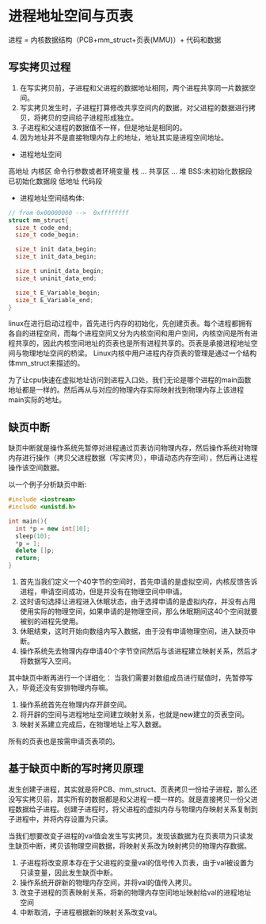 # 进程地址空间与页表

进程 = 内核数据结构（PCB+mm_struct+页表(MMU)）+ 代码和数据

## 写实拷贝过程

1. 在写实拷贝前，子进程和父进程的数据地址相同，两个进程共享同一片数据空间。
2. 写实拷贝发生时，子进程打算修改共享空间内的数据，对父进程的数据进行拷贝，将拷贝的空间给子进程形成独立。
3. 子进程和父进程的数据值不一样，但是地址是相同的。
4. 因为地址并不是直接物理内存上的地址，地址其实是进程空间地址。

* 进程地址空间

高地址     内核区
          命令行参数或者环境变量
          栈
          ...
          共享区
          ...
          堆
          BSS:未初始化数据段
          已初始化数据段
低地址     代码段

* 进程地址空间结构体:

```c
// from 0x00000000 -->  0xffffffff
struct mm_struct{
  size_t code_end;
  size_t code_begin;

  size_t init data_begin;
  size_t init_data_begin;

  size_t uninit_data_begin;
  size_t uninit_data_end;

  size_t E_Variable_begin;
  size_t E_Variable_end;
}
```

linux在进行启动过程中，首先进行内存的初始化，先创建页表。每个进程都拥有各自的进程空间，而每个进程空间又分为内核空间和用户空间，内核空间是所有进程共享的，因此内核空间地址的页表也是所有进程共享的。页表是承接进程地址空间与物理地址空间的桥梁。
Linux内核中用户进程内存页表的管理是通过一个结构体mm_struct来描述的。

为了让cpu快速在虚拟地址访问到进程入口处，我们无论是哪个进程的main函数地址都是一样的。然后再从与对应的物理内存实际映射找到物理内存上该进程main实际的地址。

## 缺页中断

缺页中断就是操作系统先暂停对进程通过页表访问物理内存，然后操作系统对物理内存进行操作（拷贝父进程数据（写实拷贝），申请动态内存空间），然后再让进程操作该空间数据。

以一个例子分析缺页中断:

```cpp
#include <iostream>
#include <unistd.h>

int main(){
  int *p = new int[10];
  sleep(10);
  *p = 1;
  delete []p;
  return;
}

```

1. 首先当我们定义一个40字节的空间时，首先申请的是虚拟空间，内核反馈告诉进程，申请空间成功，但是并没有在物理空间中申请。
2. 这时语句选择让进程进入休眠状态，由于选择申请的是虚拟内存，并没有占用使用实际的物理空间，如果申请的是物理空间，那么休眠期间这40个空间就要被别的进程先使用。
3. 休眠结束，这时开始向数组内写入数据，由于没有申请物理空间，进入缺页中断。
4. 操作系统先去物理内存申请40个字节空间然后与该进程建立映射关系，然后才将数据写入空间。

其中缺页中断再进行一个详细化：
当我们需要对数组成员进行赋值时，先暂停写入，毕竟还没有安排物理内存嘛。

1. 操作系统首先在物理内存开辟空间。
2. 将开辟的空间与进程地址空间建立映射关系，也就是new建立的页表空间。
3. 映射关系建立完成后，在物理地址上写入数据。

所有的页表也是按需申请页表项的。

## 基于缺页中断的写时拷贝原理

发生创建子进程，其实就是将PCB、mm_struct、页表拷贝一份给子进程，那么还没写实拷贝前，其实所有的数据都是和父进程一模一样的。就是直接拷贝一份父进程数据给子进程。创建子进程时，将父进程的虚拟内存与物理内存映射关系复制到子进程中，并将内存设置为只读。

当我们想要改变子进程的val值会发生写实拷贝。发现该数据为在页表项为只读发生缺页中断，拷贝该物理空间数据，将映射关系改为映射拷贝的物理内存数据。

1. 子进程将改变原本存在于父进程的变量val的信号传入页表，由于val被设置为只读变量，因此发生缺页中断。
2. 操作系统开辟新的物理内存空间，并将val的值传入拷贝。
3. 改变子进程的页表映射关系，将新的物理内存空间地址映射给val的进程地址空间
4. 中断取消，子进程根据新的映射关系改变val。

